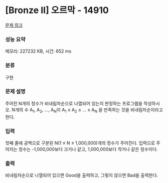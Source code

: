 # [Bronze II] 오르막 - 14910 

[문제 링크](https://www.acmicpc.net/problem/14910) 

### 성능 요약

메모리: 227232 KB, 시간: 652 ms

### 분류

구현

### 문제 설명

<p>주어진 N개의 정수가 비내림차순으로 나열되어 있는지 판정하는 프로그램을 작성하시오. N개의 수 A<sub>1</sub>, A<sub>2</sub>, ..., A<sub>N</sub>이 A<sub>1</sub> ≤ A<sub>2</sub> ≤ ... ≤ A<sub>N</sub> 을 만족하는 것을 비내림차순이라고 한다.</p>

### 입력 

 <p>첫째 줄에 공백으로 구분된 N(1 ≤ N ≤ 1,000,000)개의 정수가 주어진다. 입력으로 주어지는 정수는 -1,000,000보다 크거나 같고, 1,000,000보다 작거나 같은 정수이다.</p>

### 출력 

 <p>비내림차순으로 나열되어 있으면 Good을 출력하고, 그렇지 않으면 Bad을 출력한다.</p>

